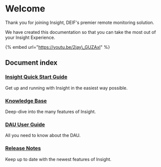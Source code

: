 # Welcome

Thank you for joining Insight, DEIF's premier remote monitoring solution.

We have created this documentation so that you can take the most out of your Insight Experience.

{% embed url="https://youtu.be/2jay\_GUZAxI" %}

## Document index

### [Insight Quick Start Guide ](quick-start-guide/about-insight.md)

Get up and running with Insight in the easiest way possible.

### [Knowledge Base](knowledge-base/getting-started.md)

Deep-dive into the many features of Insight.

### [DAU User Guide](dau-user-guide/untitled/)

All you need to know about the DAU.

### [Release Notes](release-notes/whats-new-release-notes.md) <a id="release-notes"></a>

Keep up to date with the newest features of Insight.

